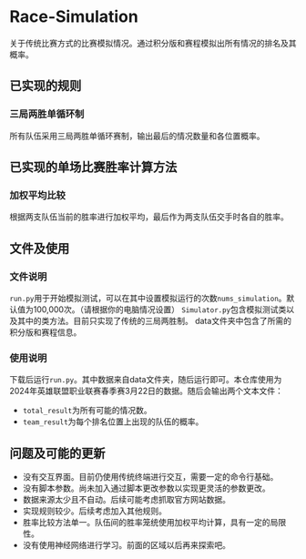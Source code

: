 # Race-Simulation
关于传统比赛方式的比赛模拟情况。通过积分版和赛程模拟出所有情况的排名及其概率。

## 已实现的规则
### 三局两胜单循环制
所有队伍采用三局两胜单循环赛制，输出最后的情况数量和各位置概率。

## 已实现的单场比赛胜率计算方法
### 加权平均比较
根据两支队伍当前的胜率进行加权平均，最后作为两支队伍交手时各自的胜率。

## 文件及使用
### 文件说明
`run.py`用于开始模拟测试，可以在其中设置模拟运行的次数`nums_simulation`。默认值为100,000次。（请根据你的电脑情况设置）
`Simulator.py`包含模拟测试类以及其中的类方法。目前只实现了传统的三局两胜制。
data文件夹中包含了所需的积分版和赛程信息。

### 使用说明
下载后运行`run.py`。其中数据来自data文件夹，随后运行即可。本仓库使用为2024年英雄联盟职业联赛春季赛3月22日的数据。随后会输出两个文本文件：
- `total_result`为所有可能的情况数。
- `team_result`为每个排名位置上出现的队伍的概率。

## 问题及可能的更新
- 没有交互界面。目前仍使用传统终端进行交互，需要一定的命令行基础。
- 没有脚本参数。尚未加入通过脚本更改参数以实现更灵活的参数更改。
- 数据来源太少且不自动。后续可能考虑抓取官方网站数据。
- 实现规则较少。后续考虑加入其他规则。
- 胜率比较方法单一。队伍间的胜率笼统使用加权平均计算，具有一定的局限性。
- 没有使用神经网络进行学习。前面的区域以后再来探索吧。
